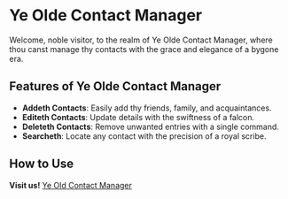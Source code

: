 # Ye Olde Contact Manager

Welcome, noble visitor, to the realm of Ye Olde Contact Manager, where thou canst manage thy contacts with the grace and elegance of a bygone era.

## Features of Ye Olde Contact Manager

- **Addeth Contacts**: Easily add thy friends, family, and acquaintances.
- **Editeth Contacts**: Update details with the swiftness of a falcon.
- **Deleteth Contacts**: Remove unwanted entries with a single command.
- **Searcheth**: Locate any contact with the precision of a royal scribe.

## How to Use

**Visit us!**
[Ye Old Contact Manager](https://olga-cop4331.com/)

